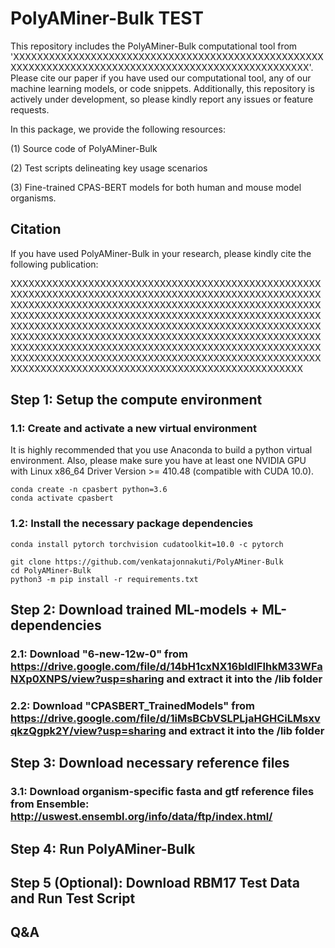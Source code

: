 # PolyAMiner-Bulk TEST

This repository includes the PolyAMiner-Bulk computational tool from 'XXXXXXXXXXXXXXXXXXXXXXXXXXXXXXXXXXXXXXXXXXXXXXXXXXXXXXXXXXXXXXXXXXXXXXXXXXXXXXXXXXXXXXXXXXXXXXXXXXXXXX'. Please cite our paper if you have used our computational tool, any of our machine learning models, or code snippets. Additionally, this repository is actively under development, so please kindly report any issues or feature requests.

In this package, we provide the following resources: 

(1) Source code of PolyAMiner-Bulk

(2) Test scripts delineating key usage scenarios

(3) Fine-trained CPAS-BERT models for both human and mouse model organisms.

## Citation

If you have used PolyAMiner-Bulk in your research, please kindly cite the following publication:

XXXXXXXXXXXXXXXXXXXXXXXXXXXXXXXXXXXXXXXXXXXXXXXXXXXXXXXXXXXXXXXXXXXXXXXXXXXXXXXXXXXXXXXXXXXXXXXXXXXXXXXXXXXXXXXXXXXXXXXXXXXXXXXXXXXXXXXXXXXXXXXXXXXXXXXXXXXXXXXXXXXXXXXXXXXXXXXXXXXXXXXXXXXXXXXXXXXXXXXXXXXXXXXXXXXXXXXXXXXXXXXXXXXXXXXXXXXXXXXXXXXXXXXXXXXXXXXXXXXXXXXXXXXXXXXXXXXXXXXXXXXXXXXXXXXXXXXXXXXXXXXXXXXXXXXXXXXXXXXXXXXXXXXXXXXXXXXXXXXXXXXXXXXXXXXXXXXXXXXXXXXXXXXXXXXXXXXXXXXXXXXXXXXXXXXXXXXXXXXXXXXXXXXXXXXXXXXXXXXXXXXXXXXXXXXXXXXXXXXXXXXXXXXXXXXXXXXXXXXXXXXXX


## Step 1: Setup the compute environment

### 1.1: Create and activate a new virtual environment
It is highly recommended that you use Anaconda to build a python virtual environment. Also, please make sure you have at least one NVIDIA GPU with Linux x86_64 Driver Version >= 410.48 (compatible with CUDA 10.0).

```
conda create -n cpasbert python=3.6
conda activate cpasbert
```

### 1.2: Install the necessary package dependencies

```
conda install pytorch torchvision cudatoolkit=10.0 -c pytorch

git clone https://github.com/venkatajonnakuti/PolyAMiner-Bulk
cd PolyAMiner-Bulk
python3 -m pip install -r requirements.txt
```

## Step 2: Download trained ML-models + ML-dependencies 

### 2.1: Download "6-new-12w-0" from https://drive.google.com/file/d/14bH1cxNX16bldIFIhkM33WFaNXp0XNPS/view?usp=sharing and extract it into the /lib folder

### 2.2: Download "CPASBERT_TrainedModels" from https://drive.google.com/file/d/1iMsBCbVSLPLjaHGHCiLMsxvqkzQgpk2Y/view?usp=sharing and extract it into the /lib folder

## Step 3: Download necessary reference files

### 3.1: Download organism-specific fasta and gtf reference files from Ensemble: http://uswest.ensembl.org/info/data/ftp/index.html/

## Step 4: Run PolyAMiner-Bulk

## Step 5 (Optional): Download RBM17 Test Data and Run Test Script

## Q&A
